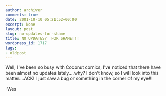 ```yaml
---
author: archiver
comments: true
date: 2001-10-10 05:21:52+00:00
excerpt: None
layout: post
slug: no-updates-for-shame
title: NO UPDATES?  FOR SHAME!!!
wordpress_id: 1717
tags:
- oldpost
---
```


Well, I've been so busy with Coconut comics, I've noticed that there have been almost no updates lately....why?  I don't know, so I will look into this matter....ACK!  I just saw a bug or something in the corner of my eye!!!<br /><br />-Wes